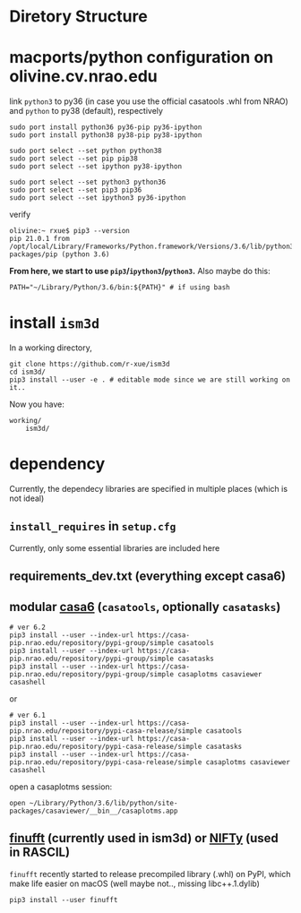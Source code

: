 # Diretory Structure




# macports/python configuration on olivine.cv.nrao.edu

link `python3` to py36 (in case you use the official casatools .whl from NRAO) and `python` to py38 (default), respectively

```shell
sudo port install python36 py36-pip py36-ipython
sudo port install python38 py38-pip py38-ipython

sudo port select --set python python38
sudo port select --set pip pip38
sudo port select --set ipython py38-ipython

sudo port select --set python3 python36
sudo port select --set pip3 pip36
sudo port select --set ipython3 py36-ipython
```

verify
```shell
olivine:~ rxue$ pip3 --version
pip 21.0.1 from /opt/local/Library/Frameworks/Python.framework/Versions/3.6/lib/python3.6/site-packages/pip (python 3.6)
```

**From here, we start to use `pip3`/`ipython3`/`python3`.**
Also maybe do this:
```shell
PATH="~/Library/Python/3.6/bin:${PATH}" # if using bash
```

# install `ism3d`

In a working directory,
```shell
git clone https://github.com/r-xue/ism3d
cd ism3d/
pip3 install --user -e . # editable mode since we are still working on it..
```

Now you have:
```
working/
    ism3d/
```

# dependency

Currently, the dependecy libraries are specified in multiple places (which is not ideal)

## `install_requires` in `setup.cfg`

Currently, only some essential libraries are included here

## requirements_dev.txt (everything except casa6)

## modular [casa6](https://casa.nrao.edu/casadocs/casa-6.1.0/usingcasa/obtaining-and-installing) (`casatools`, optionally `casatasks`)


```shell
# ver 6.2
pip3 install --user --index-url https://casa-pip.nrao.edu/repository/pypi-group/simple casatools
pip3 install --user --index-url https://casa-pip.nrao.edu/repository/pypi-group/simple casatasks
pip3 install --user --index-url https://casa-pip.nrao.edu/repository/pypi-group/simple casaplotms casaviewer casashell
```
or
```
# ver 6.1
pip3 install --user --index-url https://casa-pip.nrao.edu/repository/pypi-casa-release/simple casatools
pip3 install --user --index-url https://casa-pip.nrao.edu/repository/pypi-casa-release/simple casatasks
pip3 install --user --index-url https://casa-pip.nrao.edu/repository/pypi-casa-release/simple casaplotms casaviewer casashell
```
open a casaplotms session:
```
open ~/Library/Python/3.6/lib/python/site-packages/casaviewer/__bin__/casaplotms.app
```

## [finufft](https://github.com/flatironinstitute/finufft) (currently used in ism3d) or [NIFTy](http://ift.pages.mpcdf.de/nifty/volume.html) (used in RASCIL)

`finufft` recently started to release precompiled library (.whl) on PyPI, which make life easier on macOS (well maybe not.., missing libc++.1.dylib)

```shell
pip3 install --user finufft
```
